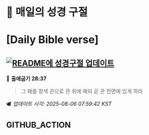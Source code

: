 # 🙏 매일의 성경 구절
# [Daily Bible verse]
## [![README에 성경구절 업데이트](https://github.com/DONGSUKA/first_test/actions/workflows/update-readme-bible.yml/badge.svg)](https://github.com/DONGSUKA/first_test/actions/workflows/update-readme-bible.yml)
<!-- START_BIBLE_VERSE -->
📖 **출애굽기 28:37**
> 그 패를 청색 끈으로 관 위에 매되 곧 관 전면에 있게 하라

🕊️ _업데이트 시각: 2025-08-06 07:59:42 KST_
  <!-- END_BIBLE_VERSE -->
## GITHUB_ACTION
